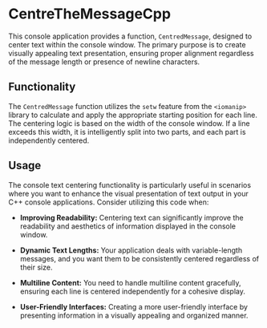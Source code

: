 # CentreTheMessageCpp

This console application provides a function, `CentredMessage`, designed to center text within the console window. The primary purpose is to create visually appealing text presentation, ensuring proper alignment regardless of the message length or presence of newline characters.

## Functionality

The `CentredMessage` function utilizes the `setw` feature from the `<iomanip>` library to calculate and apply the appropriate starting position for each line. The centering logic is based on the width of the console window. If a line exceeds this width, it is intelligently split into two parts, and each part is independently centered.

## Usage

The console text centering functionality is particularly useful in scenarios where you want to enhance the visual presentation of text output in your C++ console applications. Consider utilizing this code when:

- **Improving Readability:**
  Centering text can significantly improve the readability and aesthetics of information displayed in the console window.

- **Dynamic Text Lengths:**
  Your application deals with variable-length messages, and you want them to be consistently centered regardless of their size.

- **Multiline Content:**
  You need to handle multiline content gracefully, ensuring each line is centered independently for a cohesive display.

- **User-Friendly Interfaces:**
  Creating a more user-friendly interface by presenting information in a visually appealing and organized manner.
